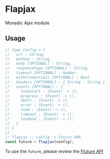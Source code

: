 # Flapjax

Monadic Ajax module

## Usage

```js
// type Config = {
//   url : String,
//   method : String,
//   body [OPTIONAL] : String,
//   responseType [OPTIONAL] : String
//   timeout [OPTIONAL] : Number,
//   withCredentials [OPTIONAL] : Bool
//   headers [OPTIONAL] : { String : String }  
//   events [OPTIONAL] : { 
//     loadstart : (Event) -> (),
//     progress : (Event) -> (),
//     abort : (Event) -> (),
//     error : (Event) -> (),
//     load : (Event) -> (),
//     timeout : (Event) -> (),
//     loadend : (Event) -> (),
//   }
// }
//
// flapjax :: Config -> Future XHR
const future = flapjax(config);
```

To use the `future`, please review the [Fluture API](https://github.com/fluture-js/Fluture)



